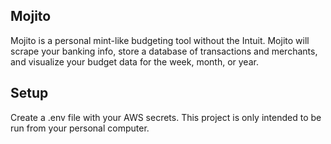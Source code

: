## Mojito

Mojito is a personal mint-like budgeting tool without the Intuit. Mojito will scrape your banking info, store a database of transactions and merchants, and visualize your budget data for the week, month, or year. 

## Setup

Create a .env file with your AWS secrets. This project is only intended to be run from your personal computer. 

